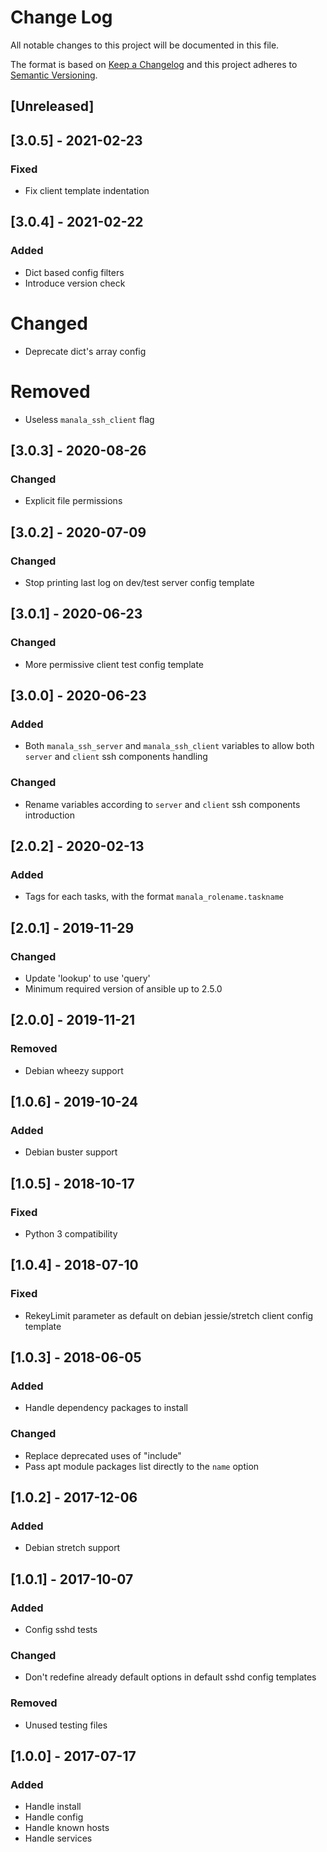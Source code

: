 # Change Log
All notable changes to this project will be documented in this file.

The format is based on [Keep a Changelog](http://keepachangelog.com/)
and this project adheres to [Semantic Versioning](http://semver.org/).

## [Unreleased]

## [3.0.5] - 2021-02-23
### Fixed
- Fix client template indentation

## [3.0.4] - 2021-02-22
### Added
- Dict based config filters
- Introduce version check

# Changed
- Deprecate dict's array config

# Removed
- Useless `manala_ssh_client` flag

## [3.0.3] - 2020-08-26
### Changed
- Explicit file permissions

## [3.0.2] - 2020-07-09
### Changed
- Stop printing last log on dev/test server config template

## [3.0.1] - 2020-06-23
### Changed
- More permissive client test config template

## [3.0.0] - 2020-06-23
### Added
- Both `manala_ssh_server` and `manala_ssh_client` variables to allow both
  `server` and `client` ssh components handling

### Changed
- Rename variables according to `server` and `client` ssh components introduction

## [2.0.2] - 2020-02-13
### Added
- Tags for each tasks, with the format `manala_rolename.taskname`

## [2.0.1] - 2019-11-29
### Changed
- Update 'lookup' to use 'query'
- Minimum required version of ansible up to 2.5.0

## [2.0.0] - 2019-11-21
### Removed
- Debian wheezy support

## [1.0.6] - 2019-10-24
### Added
- Debian buster support

## [1.0.5] - 2018-10-17
### Fixed
- Python 3 compatibility

## [1.0.4] - 2018-07-10
### Fixed
- RekeyLimit parameter as default on debian jessie/stretch client config template

## [1.0.3] - 2018-06-05
### Added
- Handle dependency packages to install

### Changed
- Replace deprecated uses of "include"
- Pass apt module packages list directly to the `name` option

## [1.0.2] - 2017-12-06
### Added
- Debian stretch support

## [1.0.1] - 2017-10-07
### Added
- Config sshd tests

### Changed
- Don't redefine already default options in default sshd config templates

### Removed
- Unused testing files

## [1.0.0] - 2017-07-17
### Added
- Handle install
- Handle config
- Handle known hosts
- Handle services
